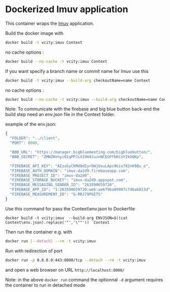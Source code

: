 # Dockerized Imuv application

This container wraps the [Imuv](https://github.com/VCityTeam/UD-Imuv) application.

Build the docker image with

```bash
docker build -t vcity:imuv Context
```

no cache options :

```bash
docker build --no-cache -t vcity:imuv Context
```

If you want specify a branch name or commit name for Imuv use this

```bash
docker build -t vcity:imuv --build-arg checkoutName=name Context
```

no cache options :

```bash
docker build --no-cache -t vcity:imuv --build-arg checkoutName=name Context
```

Note: To communicate with the firebase and big blue button back-end the build step need an env.json file in the Context folder.

example of the env.json:

```js
{
  "FOLDER": "../client",
  "PORT": 8000,

  "BBB_URL": "https://manager.bigbluemeeting.com/bigbluebutton/",
  "BBB_SECRET": "ZMNZNVnyi0IqPPJiXI9H4JuznNCEGPfbKCoYIkDOKp",

  "FIREBASE_API_KEY": "AIzaSyCKMd8dIyrDWjUxuLAps9Gix782nK9Bu_o",
  "FIREBASE_AUTH_DOMAIN": "imuv-da2d9.firebaseapp.com",
  "FIREBASE_PROJECT_ID": "imuv-da2d9",
  "FIREBASE_STORAGE_BUCKET": "imuv-da2d9.appspot.com",
  "FIREBASE_MESSAGING_SENDER_ID": "263590659720",
  "FIREBASE_APP_ID": "1:263590659720:web:ae6f9ba09907c746ab813d",
  "FIREBASE_MEASUREMENT_ID": "G-RRJ79PGETS"
}

```

Use this command for pass the Context\env.json to Dockerfile

```
docker build -t vcity:imuv  --build-arg ENVJSON=$((cat Context\env.json).replace('"','\""'))  Context
```

Then run the container e.g. with

```bash
docker run [--detach] --rm -t vcity:imuv
```

Run with redirection of port

```bash
docker run -p 0.0.0.0:443:8000/tcp --detach --rm -t vcity:imuv
```

and open a web browser on URL `http://localhost:8000/`

Note: in the above `docker run` command the optionnal `-d` argument requires the container to run in detached mode
